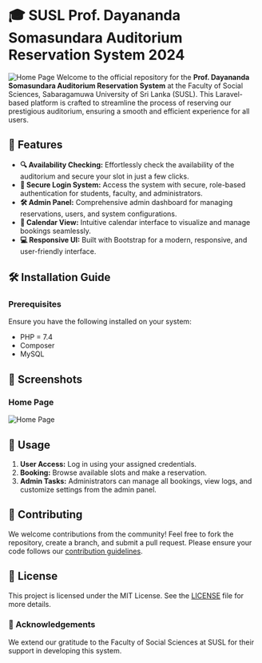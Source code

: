 
# 🎓 SUSL Prof. Dayananda Somasundara Auditorium Reservation System 2024
![Home Page](https://firebasestorage.googleapis.com/v0/b/exe2-96fd1.appspot.com/o/Screenshot%202024-08-15%20065657.png?alt=media&token=d63d6ff0-6262-4a6a-9fe0-1b2fb7b84eb7)
Welcome to the official repository for the **Prof. Dayananda Somasundara Auditorium Reservation System** at the Faculty of Social Sciences, Sabaragamuwa University of Sri Lanka (SUSL). This Laravel-based platform is crafted to streamline the process of reserving our prestigious auditorium, ensuring a smooth and efficient experience for all users.

## 🚀 Features

- **🔍 Availability Checking:** Effortlessly check the availability of the auditorium and secure your slot in just a few clicks.
- **🔐 Secure Login System:** Access the system with secure, role-based authentication for students, faculty, and administrators.
- **🛠️ Admin Panel:** Comprehensive admin dashboard for managing reservations, users, and system configurations.
- **📅 Calendar View:** Intuitive calendar interface to visualize and manage bookings seamlessly.
- **💻 Responsive UI:** Built with Bootstrap for a modern, responsive, and user-friendly interface.

## 🛠️ Installation Guide

### Prerequisites

Ensure you have the following installed on your system:

- PHP = 7.4
- Composer
- MySQL

## 🎨 Screenshots

### Home Page
![Home Page](https://firebasestorage.googleapis.com/v0/b/exe2-96fd1.appspot.com/o/Screenshot%202024-08-15%20065657.png?alt=media&token=d63d6ff0-6262-4a6a-9fe0-1b2fb7b84eb7)


## 🧩 Usage

1. **User Access:** Log in using your assigned credentials.
2. **Booking:** Browse available slots and make a reservation.
3. **Admin Tasks:** Administrators can manage all bookings, view logs, and customize settings from the admin panel.

## 🤝 Contributing

We welcome contributions from the community! Feel free to fork the repository, create a branch, and submit a pull request. Please ensure your code follows our [contribution guidelines](CONTRIBUTING.md).

## 📝 License

This project is licensed under the MIT License. See the [LICENSE](LICENSE) file for more details.


### 📣 Acknowledgements

We extend our gratitude to the Faculty of Social Sciences at SUSL for their support in developing this system.
